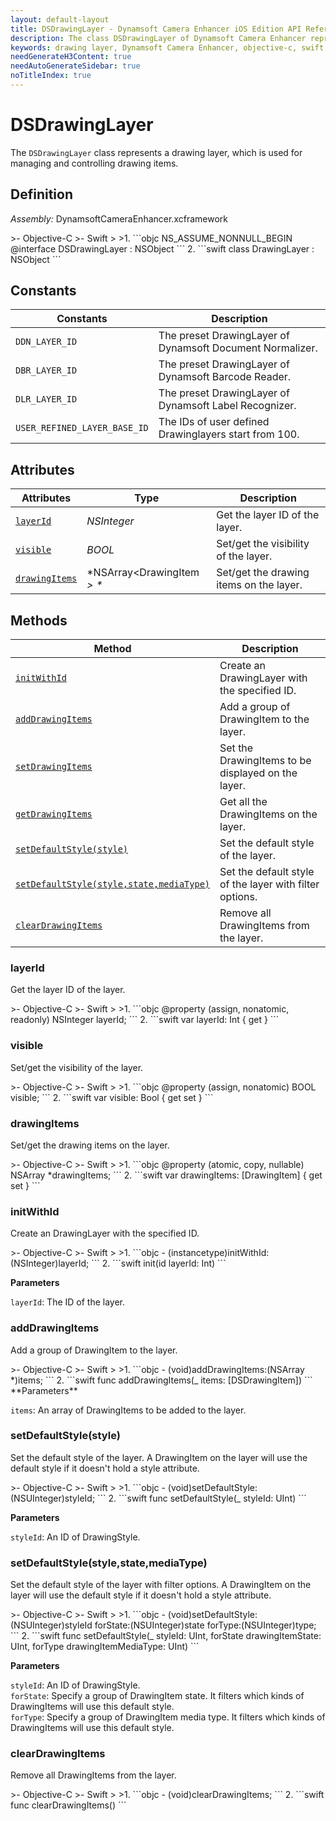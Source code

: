```yaml
---
layout: default-layout
title: DSDrawingLayer - Dynamsoft Camera Enhancer iOS Edition API Reference
description: The class DSDrawingLayer of Dynamsoft Camera Enhancer represents a drawing layer, which is used for managing and controlling drawing items.
keywords: drawing layer, Dynamsoft Camera Enhancer, objective-c, swift
needGenerateH3Content: true
needAutoGenerateSidebar: true
noTitleIndex: true
---
```


# DSDrawingLayer

The `DSDrawingLayer` class represents a drawing layer, which is used for managing and controlling drawing items.

## Definition

*Assembly:* DynamsoftCameraEnhancer.xcframework

<div class="sample-code-prefix"></div>
>- Objective-C
>- Swift
>
>1. 
```objc
NS_ASSUME_NONNULL_BEGIN
@interface DSDrawingLayer : NSObject
```
2. 
```swift
class DrawingLayer : NSObject
```

## Constants

| Constants | Description |
| --------- | ----------- |
| `DDN_LAYER_ID` | The preset DrawingLayer of Dynamsoft Document Normalizer. |
| `DBR_LAYER_ID` | The preset DrawingLayer of Dynamsoft Barcode Reader. |
| `DLR_LAYER_ID` | The preset DrawingLayer of Dynamsoft Label Recognizer. |
| `USER_REFINED_LAYER_BASE_ID` | The IDs of user defined Drawinglayers start from 100. |

## Attributes

| Attributes | Type | Description |
| ---------- | ---- | ----------- |
| [`layerId`](#layerid) | *NSInteger* |Get the layer ID of the layer. |
| [`visible`](#visible) | *BOOL* | Set/get the visibility of the layer. |
| [`drawingItems`](#drawingitems) | *NSArray<DrawingItem *> \** | Set/get the drawing items on the layer. |

## Methods

| Method | Description |
|------- |-------------|
| [`initWithId`](#initwithid) | Create an DrawingLayer with the specified ID. |
| [`addDrawingItems`](#adddrawingitems) | Add a group of DrawingItem to the layer. |
| [`setDrawingItems`](#setdrawingitems) | Set the DrawingItems to be displayed on the layer. |
| [`getDrawingItems`](#getdrawingitems) | Get all the DrawingItems on the layer. |
| [`setDefaultStyle(style)`](#setdefaultstylestyle) | Set the default style of the layer. |
| [`setDefaultStyle(style,state,mediaType)`](#setdefaultstylestylestatemediatype) | Set the default style of the layer with filter options. |
| [`clearDrawingItems`](#cleardrawingitems) | Remove all DrawingItems from the layer. |

### layerId

Get the layer ID of the layer.

<div class="sample-code-prefix"></div>
>- Objective-C
>- Swift
>
>1. 
```objc
@property (assign, nonatomic, readonly) NSInteger layerId;
```
2. 
```swift
var layerId: Int { get }
```

### visible

Set/get the visibility of the layer.

<div class="sample-code-prefix"></div>
>- Objective-C
>- Swift
>
>1. 
```objc
@property (assign, nonatomic) BOOL visible;
```
2. 
```swift
var visible: Bool { get set }
```

### drawingItems

Set/get the drawing items on the layer.

<div class="sample-code-prefix"></div>
>- Objective-C
>- Swift
>
>1. 
```objc
@property (atomic, copy, nullable) NSArray<DSDrawingItem *> *drawingItems;
```
2. 
```swift
var drawingItems: [DrawingItem] { get set }
```

### initWithId

Create an DrawingLayer with the specified ID.

<div class="sample-code-prefix"></div>
>- Objective-C
>- Swift
>
>1. 
```objc
- (instancetype)initWithId:(NSInteger)layerId;
```
2. 
```swift
init(id layerId: Int)
```

**Parameters**

`layerId`: The ID of the layer.

### addDrawingItems

Add a group of DrawingItem to the layer.

<div class="sample-code-prefix"></div>
>- Objective-C
>- Swift
>
>1. 
```objc
- (void)addDrawingItems:(NSArray<DSDrawingItem *> *)items;
```
2. 
```swift
func addDrawingItems(_ items: [DSDrawingItem])
```
**Parameters**

`items`: An array of DrawingItems to be added to the layer.

### setDefaultStyle(style)

Set the default style of the layer. A DrawingItem on the layer will use the default style if it doesn't hold a style attribute.

<div class="sample-code-prefix"></div>
>- Objective-C
>- Swift
>
>1. 
```objc
- (void)setDefaultStyle:(NSUInteger)styleId;
```
2. 
```swift
func setDefaultStyle(_ styleId: UInt)
```

**Parameters**

`styleId`: An ID of DrawingStyle.

### setDefaultStyle(style,state,mediaType)

Set the default style of the layer with filter options. A DrawingItem on the layer will use the default style if it doesn't hold a style attribute.

<div class="sample-code-prefix"></div>
>- Objective-C
>- Swift
>
>1. 
```objc
- (void)setDefaultStyle:(NSUInteger)styleId
               forState:(NSUInteger)state
                forType:(NSUInteger)type;
```
2. 
```swift
func setDefaultStyle(_ styleId: UInt, forState drawingItemState: UInt, forType drawingItemMediaType: UInt)
```

**Parameters**

`styleId`: An ID of DrawingStyle.  
`forState`: Specify a group of DrawingItem state. It filters which kinds of DrawingItems will use this default style.  
`forType`: Specify a group of DrawingItem media type. It filters which kinds of DrawingItems will use this default style.

### clearDrawingItems

Remove all DrawingItems from the layer.

<div class="sample-code-prefix"></div>
>- Objective-C
>- Swift
>
>1. 
```objc
- (void)clearDrawingItems;
```
2. 
```swift
func clearDrawingItems()
```
